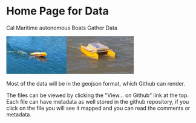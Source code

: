 
# Home Page for Data 
Cal Maritime autonomous Boats Gather Data

<img src="20170615_155019-crop.jpg" height="100px"><img src="20160318_134930.jpg" height="100px">

Most of the data will be in the geojson format, which Github can render.  

The files can be viewed by clicking the "View... on Github" link at the top.  Each file can have metadata as well stored in the github repository, if you click on the file you will see it mapped and you can read the comments or metadata.



